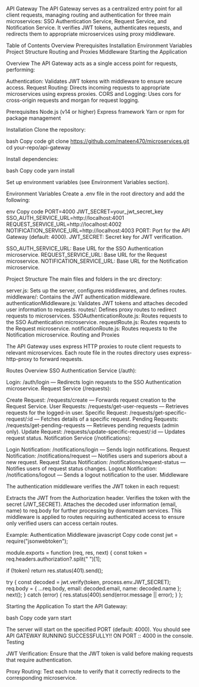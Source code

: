 API Gateway
The API Gateway serves as a centralized entry point for all client requests, managing routing and authentication for three main microservices: SSO Authentication Service, Request Service, and Notification Service. It verifies JWT tokens, authenticates requests, and redirects them to appropriate microservices using proxy middleware.

Table of Contents
Overview
Prerequisites
Installation
Environment Variables
Project Structure
Routing and Proxies
Middleware
Starting the Application

Overview
The API Gateway acts as a single access point for requests, performing:

Authentication: Validates JWT tokens with middleware to ensure secure access.
Request Routing: Directs incoming requests to appropriate microservices using express proxies.
CORS and Logging: Uses cors for cross-origin requests and morgan for request logging.

Prerequisites
Node.js (v14 or higher)
Express framework
Yarn or npm for package management

Installation
Clone the repository:

bash
Copy code
git clone https://github.com/mateen470/microservices.git
cd your-repo/api-gateway

Install dependencies:

bash
Copy code
yarn install

Set up environment variables (see Environment Variables section).

Environment Variables
Create a .env file in the root directory and add the following:

env
Copy code
PORT=4000
JWT_SECRET=your_jwt_secret_key
SSO_AUTH_SERVICE_URL=http://localhost:4001
REQUEST_SERVICE_URL=http://localhost:4002
NOTIFICATION_SERVICE_URL=http://localhost:4003
PORT: Port for the API Gateway (default: 4000).
JWT_SECRET: Secret key for JWT verification.

SSO_AUTH_SERVICE_URL: Base URL for the SSO Authentication microservice.
REQUEST_SERVICE_URL: Base URL for the Request microservice.
NOTIFICATION_SERVICE_URL: Base URL for the Notification microservice.

Project Structure
The main files and folders in the src directory:

server.js: Sets up the server, configures middlewares, and defines routes.
middleware/: Contains the JWT authentication middleware.
authenticationMiddleware.js: Validates JWT tokens and attaches decoded user information to requests.
routes/: Defines proxy routes to redirect requests to microservices.
SSOAuthenticationRoute.js: Routes requests to the SSO Authentication microservice.
requestRoute.js: Routes requests to the Request microservice.
notificationRoute.js: Routes requests to the Notification microservice.
Routing and Proxies

The API Gateway uses express HTTP proxies to route client requests to relevant microservices. Each route file in the routes directory uses express-http-proxy to forward requests.

Routes Overview
SSO Authentication Service (/auth):

Login: /auth/login — Redirects login requests to the SSO Authentication microservice.
Request Service (/requests):

Create Request: /requests/create — Forwards request creation to the Request Service.
User Requests: /requests/get-user-requests — Retrieves requests for the logged-in user.
Specific Request: /requests/get-specific-request/:id — Fetches details of a specific request.
Pending Requests: /requests/get-pending-requests — Retrieves pending requests (admin only).
Update Request: /requests/update-specific-request/:id — Updates request status.
Notification Service (/notifications):

Login Notification: /notifications/login — Sends login notifications.
Request Notification: /notifications/request — Notifies users and superiors about a new request.
Request Status Notification: /notifications/request-status — Notifies users of request status changes.
Logout Notification: /notifications/logout — Sends a logout notification to the user.
Middleware

The authentication middleware verifies the JWT token in each request:

Extracts the JWT from the Authorization header.
Verifies the token with the secret (JWT_SECRET).
Attaches the decoded user information (email, name) to req.body for further processing by downstream services.
This middleware is applied to routes requiring authenticated access to ensure only verified users can access certain routes.

Example: Authentication Middleware
javascript
Copy code
const jwt = require("jsonwebtoken");

module.exports = function (req, res, next) {
const token = req.headers.authorization?.split(" ")[1];

if (!token) return res.status(401).send();

try {
const decoded = jwt.verify(token, process.env.JWT_SECRET);
req.body = { ...req.body, email: decoded.email, name: decoded.name };
next();
} catch (error) {
res.status(400).send(error.message || error);
}
};

Starting the Application
To start the API Gateway:

bash
Copy code
yarn start

The server will start on the specified PORT (default: 4000).
You should see API GATEWAY RUNNING SUCCESSFULLY!! ON PORT :: 4000 in the console.
Testing

JWT Verification: Ensure that the JWT token is valid before making requests that require authentication.

Proxy Routing: Test each route to verify that it correctly redirects to the corresponding microservice.
